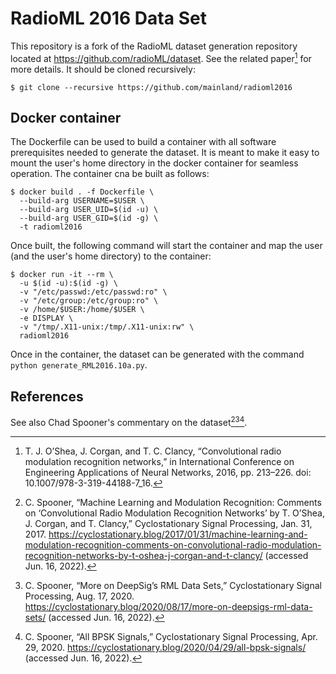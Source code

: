 # RadioML 2016 Data Set

This repository is a fork of the RadioML dataset generation repository located at https://github.com/radioML/dataset. See the related paper[^4] for more details. It should be cloned recursively:

```shell-script
$ git clone --recursive https://github.com/mainland/radioml2016
```

## Docker container

The Dockerfile can be used to build a container with all software prerequisites needed to generate the dataset. It is meant to make it easy to mount the user's home directory in the docker container for seamless operation. The container cna be built as follows:

```shell-script
$ docker build . -f Dockerfile \
  --build-arg USERNAME=$USER \
  --build-arg USER_UID=$(id -u) \
  --build-arg USER_GID=$(id -g) \
  -t radioml2016
```

Once built, the following command will start the container and map the user (and the user's home directory) to the container:

```shell-script
$ docker run -it --rm \
  -u $(id -u):$(id -g) \
  -v "/etc/passwd:/etc/passwd:ro" \
  -v "/etc/group:/etc/group:ro" \
  -v /home/$USER:/home/$USER \
  -e DISPLAY \
  -v "/tmp/.X11-unix:/tmp/.X11-unix:rw" \
  radioml2016
```

Once in the container, the dataset can be generated with the command `python generate_RML2016.10a.py`.

## References

See also Chad Spooner's commentary on the dataset[^1][^2][^3].

[^1]: C. Spooner, “Machine Learning and Modulation Recognition: Comments on ‘Convolutional Radio Modulation Recognition Networks’ by T. O’Shea, J. Corgan, and T. Clancy,” Cyclostationary Signal Processing, Jan. 31, 2017. https://cyclostationary.blog/2017/01/31/machine-learning-and-modulation-recognition-comments-on-convolutional-radio-modulation-recognition-networks-by-t-oshea-j-corgan-and-t-clancy/ (accessed Jun. 16, 2022).
[^2]: C. Spooner, “More on DeepSig’s RML Data Sets,” Cyclostationary Signal Processing, Aug. 17, 2020. https://cyclostationary.blog/2020/08/17/more-on-deepsigs-rml-data-sets/ (accessed Jun. 16, 2022).
[^3]: C. Spooner, “All BPSK Signals,” Cyclostationary Signal Processing, Apr. 29, 2020. https://cyclostationary.blog/2020/04/29/all-bpsk-signals/ (accessed Jun. 16, 2022).
[^4]: T. J. O’Shea, J. Corgan, and T. C. Clancy, “Convolutional radio modulation recognition networks,” in International Conference on Engineering Applications of Neural Networks, 2016, pp. 213–226. doi: 10.1007/978-3-319-44188-7_16.
